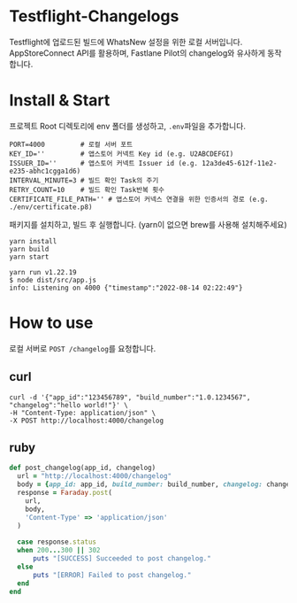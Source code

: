 # Testflight-Changelogs
Testflight에 업로드된 빌드에 WhatsNew 설정을 위한 로컬 서버입니다.  
AppStoreConnect API를 활용하며, Fastlane Pilot의 changelog와 유사하게 동작합니다.  

# Install & Start
프로젝트 Root 디렉토리에 env 폴더를 생성하고, `.env`파일을 추가합니다.
```shell
PORT=4000         # 로컬 서버 포트
KEY_ID=''         # 앱스토어 커넥트 Key id (e.g. U2ABCDEFGI)
ISSUER_ID=''      # 앱스토어 커넥트 Issuer id (e.g. 12a3de45-612f-11e2-e235-abhc1cgga1d6)
INTERVAL_MINUTE=3 # 빌드 확인 Task의 주기
RETRY_COUNT=10    # 빌드 확인 Task반복 횟수
CERTIFICATE_FILE_PATH='' # 앱스토어 커넥스 연결을 위한 인증서의 경로 (e.g. ./env/certificate.p8)
```

패키지를 설치하고, 빌드 후 실행합니다. (yarn이 없으면 brew를 사용해 설치해주세요)
```shell
yarn install
yarn build
yarn start

yarn run v1.22.19
$ node dist/src/app.js
info: Listening on 4000 {"timestamp":"2022-08-14 02:22:49"}
```

# How to use
로컬 서버로 `POST /changelog`를 요청합니다.

## curl
```Shell
curl -d '{"app_id":"123456789", "build_number":"1.0.1234567", "changelog":"hello world!"}' \
-H "Content-Type: application/json" \
-X POST http://localhost:4000/changelog
```

## ruby
```ruby
def post_changelog(app_id, changelog)
  url = "http://localhost:4000/changelog"
  body = {app_id: app_id, build_number: build_number, changelog: changelog}.to_json
  response = Faraday.post(
    url, 
    body,
    'Content-Type' => 'application/json'
  )
    
  case response.status
  when 200...300 || 302
      puts "[SUCCESS] Succeeded to post changelog."
  else
      puts "[ERROR] Failed to post changelog."
  end
end
```

